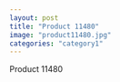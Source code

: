 ```yaml
---
layout: post
title: "Product 11480"
image: "product11480.jpg"
categories: "category1"
---
```

Product 11480
